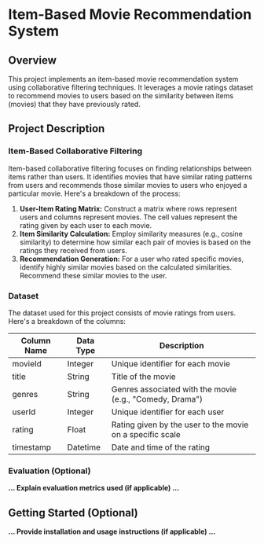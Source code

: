 # Item-Based Movie Recommendation System

## Overview

This project implements an item-based movie recommendation system using collaborative filtering techniques. It leverages a movie ratings dataset to recommend movies to users based on the similarity between items (movies) that they have previously rated.

## Project Description

### Item-Based Collaborative Filtering

Item-based collaborative filtering focuses on finding relationships between items rather than users. It identifies movies that have similar rating patterns from users and recommends those similar movies to users who enjoyed a particular movie. Here's a breakdown of the process:

1. **User-Item Rating Matrix:** Construct a matrix where rows represent users and columns represent movies. The cell values represent the rating given by each user to each movie.
2. **Item Similarity Calculation:** Employ similarity measures (e.g., cosine similarity) to determine how similar each pair of movies is based on the ratings they received from users.
3. **Recommendation Generation:** For a user who rated specific movies, identify highly similar movies based on the calculated similarities. Recommend these similar movies to the user.

### Dataset

The dataset used for this project consists of movie ratings from users. Here's a breakdown of the columns:

| Column Name | Data Type | Description |
|---|---|---|
| movieId | Integer | Unique identifier for each movie |
| title | String | Title of the movie |
| genres | String | Genres associated with the movie (e.g., "Comedy, Drama") |
| userId | Integer | Unique identifier for each user |
| rating | Float | Rating given by the user to the movie on a specific scale |
| timestamp | Datetime | Date and time of the rating |

### Evaluation (Optional)

**... Explain evaluation metrics used (if applicable) ...**

## Getting Started (Optional)

**... Provide installation and usage instructions (if applicable) ...**
